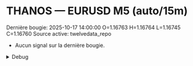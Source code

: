 # THANOS — EURUSD M5 (auto/15m)
Dernière bougie: 2025-10-17 14:00:00  O=1.16763  H=1.16764  L=1.16745  C=1.16760
Source active: twelvedata_repo

- Aucun signal sur la dernière bougie.

<details><summary>Debug</summary>

- TD_API_KEY manquant.

</details>